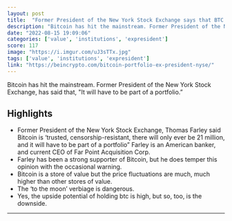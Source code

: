 ```yaml
---
layout: post
title:  "Former President of the New York Stock Exchange says that BTC should be part of every portfolio"
description: "Bitcoin has hit the mainstream. Former President of the New York Stock Exchange, has said that, \"It will have to be part of a portfolio.”"
date: "2022-08-15 19:09:06"
categories: ['value', 'institutions', 'expresident']
score: 117
image: "https://i.imgur.com/uJ3sTTx.jpg"
tags: ['value', 'institutions', 'expresident']
link: "https://beincrypto.com/bitcoin-portfolio-ex-president-nyse/"
---
```


Bitcoin has hit the mainstream. Former President of the New York Stock Exchange, has said that, \"It will have to be part of a portfolio.”

## Highlights

- Former President of the New York Stock Exchange, Thomas Farley said Bitcoin is ‘trusted, censorship-resistant, there will only ever be 21 million, and it will have to be part of a portfolio” Farley is an American banker, and current CEO of Far Point Acquisition Corp.
- Farley has been a strong supporter of Bitcoin, but he does temper this opinion with the occasional warning.
- Bitcoin is a store of value but the price fluctuations are much, much higher than other stores of value.
- The ‘to the moon’ verbiage is dangerous.
- Yes, the upside potential of holding btc is high, but so, too, is the downside.

---

